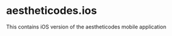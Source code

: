 aestheticodes.ios
=================

This contains iOS version of the aestheticodes mobile application
